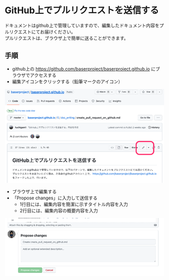 # GitHub上でプルリクエストを送信する

ドキュメントはgithub上で管理していますので、編集したドキュメント内容をプルリクエストにてお届けください。  
プルリクエストは、ブラウザ上で簡単に送ることができます。

## 手順

- github上の https://github.com/baserproject/baserproject.github.io にブラウザでアクセスする
- 編集アイコンをクリックする（鉛筆マークのアイコン）

![編集ボタンの位置](../img/create_pull_request_on_github_01.png)

- ブラウザ上で編集する
- 「Propose changes」に入力して送信する
    - 1行目には、編集内容を簡潔に示すタイトル内容を入力
	- 2行目には、編集内容の概要内容を入力

![編集内容を送る](../img/create_pull_request_on_github_02.png)
